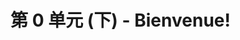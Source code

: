 # 第 0 单元 (下) - Bienvenue!

<!-- ## Partie E : Un, deux, trois! (一， 二，三)

欢迎来到法语的数字世界！

初次接触法语数字，你可能会感到有些不适应。这一部分，我将带领大家了解 1 到 31 的法语数字读法。在接下来的章节中，我们会逐步揭开法语数字的奥秘。

<audio controls src={require('../assets/audio/09_Edito_A1_U0_E2_Numbre.mp3').default}>
Your browser does not support the audio element.
</audio>

在学习这些数字时，建议多听、多说、多读、多写。通过跟读音频，不仅能提高自己的发音，还能更好地记住这些数字。

**（0~10）:**

| 0      | 1   |  2   |   3    |   4    |   5   |   6   |   7   |   8   |   9   |  10   |
| :----- | :-- | :--: | :----: | :----: | :---: | :---: | :---: | :---: | :---: | :---: |
| zéro   | un  | deux | trois  | quatre | cinq  |  six  | sept  | huit  | neuf  |  dix  |
| [zeʁo] | [œ̃] | [dø] | [tʁwɑ] | [katʁ] | [sɛ̃k] | [sis] | [sɛt] | [ɥit] | [nœf] | [dis] |

**（11~19）：**

| 11   | 12    |   13   |    14    |   15   |  16   |    17     |    18     |    19     |
| :--- | :---- | :----: | :------: | :----: | :---: | :-------: | :-------: | :-------: |
| onze | douze | treize | quatorze | quinze | seize | dix-sept  | dix-huit  | dix-neuf  |
| [ɔ̃z] | [duz] | [tʁɛz] | [katɔʁz] | [kɛ̃z]  | [sɛz] | [dis-sɛt] | [dis-ɥit] | [dis-nœf] |

**（20~29）：**

| 20    | 21          |     22     |     23      |      24      |     25     |    26     |     27     |     28     |     29     |
| :---- | :---------- | :--------: | :---------: | :----------: | :--------: | :-------: | :--------: | :--------: | :--------: |
| vingt | vingt et un | vingt-deux | vingt-trois | vingt-quatre | vingt-cinq | vingt-six | vingt-sept | vingt-huit | vingt-neuf |
| [vɛ̃]  | [vɛ̃t-e-œ̃]   |  [vɛ̃t-dø]  | [vɛ̃t-tʁwɑ]  |  [vɛ̃t-katʁ]  | [vɛ̃t-sɛ̃k]  | [vɛ̃t-sis] | [vɛ̃t-sɛt]  | [vɛ̃t-ɥit]  | [vɛ̃t-nœf]  |

**（30,31）：**
| 30 | 31 |
| :--- | :---- |
| trente | trente et un |
| [tʁɑ̃t] | [tʁɑ̃t-e-œ̃] |

:::tip 你发现什么规律？

-   从数字 17 开始，我们看到了一种新的数词结构，即**复合数词**。

    **复合数词**是指由两个独立数词组成的数词。例如，数字 17（dix-sept）就是 10 和 7 的组合，用**连字符 “-”** 连接起来。

-   从数字 20 到 69，我们遵循 **十位数 - 个位数** 的结构。

    因此，首先记住整十的数词，再加上相应的基数词，就能准确表达我们想要的数字。

    例如 26（vingt-six）， 即 "20 + 6" 。

-   注意，数字 21、31、41 等中间不使用连字符，而是用 **et** 来连接。

    例如：vingt **et** un（21），trente **et** un（31）。

:::

## 知识补充：法语中的联诵 la liaison

-   **什么是联诵？**

    联诵是法语中常见的语音现象，指前一个**词尾的辅音**直接连着下一个**词首的元音**结合成一个音节来读。例如:

    C’est to<span style={{color:"red"}}>n</span> <span style={{color:"red"}}>a</span>mi? - Oui, c’est mo<span style={{color:"red"}}>n</span> <span style={{color:"red"}}>a</span>mi.

-   **联诵的一般规则**

    -   限定词 + 名词： 如 le<span style={{color:"red"}}>s</span> <span style={{color:"red"}}>a</span>mis [lez‿ami]

    -   人称代词 + 动词：如 nou<span style={{color:"red"}}>s</span> <span style={{color:"red"}}>a</span>vons [nuz‿avɔ̃]， vous êtes [vuz‿ɛt]

    -   形容词 + 名词：如 "peti<span style={{color:"red"}}>t</span> <span style={{color:"red"}}>e</span>nfant" [pətit‿ɑ̃fɑ̃]

    -   哑音开头的词，例如：U<span style={{color:"red"}}>n</span> h<span style={{color:"red"}}>ô</span>tel [ɛ̃ n-ɔtεl]，但在某些词中则不联诵，如 Les héros [le eʁo]

:::info 一定要联诵吗？

联诵并非总是强制性的，尤其是在口语中，虽然不联诵时听者依然能理解你的意思。但如果不熟悉这种连读，当法国人快速讲话时可能会让我们听不懂，所以掌握联诵的习惯有助于提高听力理解。

联诵的关键是在某些语法结构中是必要的，特别是在冠词、代词和名词之间。

-   **数字 + 时间、年龄、价钱**，例如：

    I<span style={{color:"red"}}>l</span> <span style={{color:"red"}}>e</span>st di<span style={{color:"red"}}>x</span> h<span style={{color:"red"}}>eu</span>res. 十点

    E<span style={{color:"red"}}>lle</span> <span style={{color:"red"}}>a</span> neu<span style={{color:"red"}}>f</span> <span style={{color:"red"}}>a</span>ns.
    [ ɛl - a nœv - ɑ̃ ] 她九岁。

-   什么时候不联诵呢？

    名词 + 形容词：如 un enfan<span style={{color:"orange"}}>t</span> <span style={{color:"orange"}}>i</span>ntelligent 不联诵

    特定词汇：如 et（和）不联诵，例句：il est parti, et elle aussi.
    :::

## Partie F : Aujourd'hui, c'est le... (今天是...)

在这一部分，你将学习如何用法语表达日期。你将学会说出“今天”、“明天”等相关词汇，以及如何表达一年的月份。

### 星期 Les jours de la semaine

| 中文   |   法语   |         发音 |
| :----- | :------: | -----------: |
| 星期一 |  lundi   |      [lœ̃-di] |
| 星期二 |  mardi   |     [mar-di] |
| 星期三 | mercredi | [mɛr-krə-di] |
| 星期四 |  jeudi   |      [ʒø-di] |
| 星期五 | vendredi |  [vɑ̃-drə-di] |
| 星期六 |  samedi  |     [sam-di] |
| 星期日 | dimanche |     [di-mɑ̃ʃ] |

**词汇补充 Vocabulaires**
| 前天 | 昨天 | 今天|明天|后天|
| :------- | :------: | -----------: |-----------: |-----------: |
| avant-hier | hier | aujourd'hui |demain| après-demain|
| [avɑ̃-jɛr] | [jɛr] | [oʒuʁ-dɥi] |[dəmɛ̃]| [apʁɛ-dəmɛ̃]|

课下需要不断练习并熟记这些单词。同时，要学会如何询问和表达日期。

:::info 询问日期
要问今天是星期几，我们可以使用以下问题：**C’est quel jour ?**

注意，法语中的星期名称通常不用大写字母开头，除非在句首或是正式场合。
:::

### 月份 Les mois de l'année

| 中文   |   法语    |       发音 |
| :----- | :-------: | ---------: |
| 一月   |  janvier  |   [ʒɑ̃-vje] |
| 二月   |  février  |  [fe-vʁje] |
| 三月   |   mars    |     [maʁs] |
| 四月   |   avril   |    [avʁil] |
| 五月   |    mai    |       [mɛ] |
| 六月   |   juin    |      [ʒɥɛ̃] |
| 七月   |  juillet  |    [ʒɥijɛ] |
| 八月   |   août    |       [ut] |
| 九月   | septembre | [sɛp-tɑ̃bʁ] |
| 十月   |  octobre  |  [ɔk-tɔbʁ] |
| 十一月 | novembre  |  [nɔ-vɑ̃bʁ] |
| 十二月 | décembre  |  [de-sɑ̃bʁ] |

同样，月份的首字母通常不用大写，除非是在句子的开头或正式场合。

:::info 日期表达法

**定冠词的使用**：日期前需要加定冠词 le，因为所有月份都是阳性名词。因此，冠词始终使用 le。

**日期格式**：

-   法语日期的表达顺序为：le + 数字 + 月份 + 年份
    例如：le 14 juillet 2024（2024 年 7 月 14 日）。
-   注意：日/月/年的书写顺序，例如：15/10/2024。

**特殊情况**：

每个月的**第一天**用序数词 **premier** 表达。这是唯一一个用序数词而不用基数词的日期。

例如：1er avril（04 月 01 日），表达为 le premier avril。

:::

## Partie F : Dans la classe 课堂上

### 学生常用课堂用语

以下是学生在课堂上常用的一些表达：

a. Comment à s'écrit ? (如何拼写 ?)

b. Vous pouvez répéter s'il vous plaît ? (你能再说一遍吗？)

c. Excusez-moi, je suis en retard. (对不起，我迟到了。)

d. Je ne comprends pas. (我不明白。)

e. Comment on dit… en français ? (用法语怎么说？)

:::info 礼貌用语
当你向别人请求某件事情时，记得在句尾加上 S’il vous plaît ?/S’il te plaît ? “拜托”或“请”（相当于英语中的 please）。

请求别人原谅时，可以使用 Pardon/Excusez-moi， “对不起”或“抱歉”。（相当于英语中的 Sorry/Excuse me.）
::: -->
